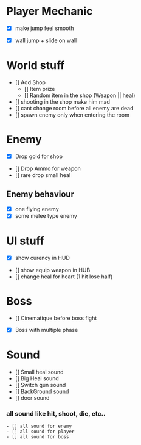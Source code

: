 # Player Mechanic

- [x] make jump feel smooth
- [x] wall jump + slide on wall


# World stuff

- [] Add Shop
	- [] Item prize 
	- [] Random item in the shop (Weapon || heal)
- [] shooting in the shop make him mad
- [] cant change room before all enemy are dead
- [] spawn enemy only when entering the room

# Enemy

- [x] Drop gold for shop 
- [] Drop Ammo for weapon
- [] rare drop small heal
 
 ## Enemy behaviour

- [x] one flying enemy 
- [x] some melee type enemy

# UI stuff 

- [x] show curency in HUD
- [] show equip weapon in HUB
- [] change heal for heart (1 hit lose half)

# Boss 

- [] Cinematique before boss fight
- [x] Boss with multiple phase
# Sound

- [] Small heal sound
- [] Big Heal sound
- [] Switch gun sound
- [] BackGround sound 
- [] door sound

### all sound like hit, shoot, die, etc..

	- [] all sound for enemy 
	- [] all sound for player
	- [] all sound for boss


